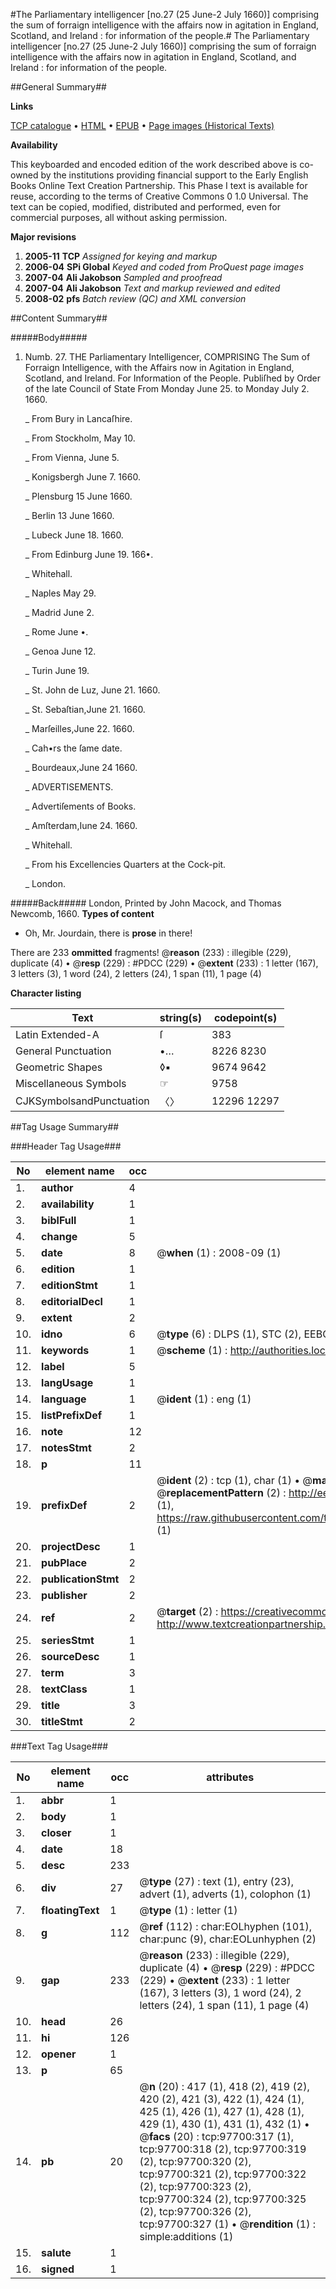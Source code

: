 #The Parliamentary intelligencer [no.27 (25 June-2 July 1660)] comprising the sum of forraign intelligence with the affairs now in agitation in England, Scotland, and Ireland : for information of the people.#
The Parliamentary intelligencer [no.27 (25 June-2 July 1660)] comprising the sum of forraign intelligence with the affairs now in agitation in England, Scotland, and Ireland : for information of the people.

##General Summary##

**Links**

[TCP catalogue](http://www.ota.ox.ac.uk/tcp/)  • 
[HTML](http://tei.it.ox.ac.uk/tcp/Texts-HTML/free/A71/A71335.html)  • 
[EPUB](http://tei.it.ox.ac.uk/tcp/Texts-EPUB/free/A71/A71335.epub) • 
[Page images (Historical Texts)](https://data.historicaltexts.jisc.ac.uk/view?pubId=eebo-53403934e&pageId=eebo-53403934e-97700-1)

**Availability**

This keyboarded and encoded edition of the
	       work described above is co-owned by the institutions
	       providing financial support to the Early English Books
	       Online Text Creation Partnership. This Phase I text is
	       available for reuse, according to the terms of Creative
	       Commons 0 1.0 Universal. The text can be copied,
	       modified, distributed and performed, even for
	       commercial purposes, all without asking permission.

**Major revisions**

1. __2005-11__ __TCP__ *Assigned for keying and markup*
1. __2006-04__ __SPi Global__ *Keyed and coded from ProQuest page images*
1. __2007-04__ __Ali Jakobson__ *Sampled and proofread*
1. __2007-04__ __Ali Jakobson__ *Text and markup reviewed and edited*
1. __2008-02__ __pfs__ *Batch review (QC) and XML conversion*

##Content Summary##

#####Body#####

1. Numb. 27. THE Parliamentary Intelligencer, COMPRISING The Sum of Forraign Intelligence, with the Affairs now in Agitation in England, Scotland, and Ireland. For Information of the People. Publiſhed by Order of the late Council of State From Monday June 25. to Monday July 2. 1660.

    _ From Bury in Lancaſhire.

    _ From Stockholm, May 10.

    _ From Vienna, June 5.

    _ Konigsbergh June 7. 1660.

    _ Plensburg 15 June 1660.

    _ Berlin 13 June 1660.

    _ Lubeck June 18. 1660.

    _ From Edinburg June 19. 166•.

    _ Whitehall.

    _ Naples May 29.

    _ Madrid June 2.

    _ Rome June •.

    _ Genoa June 12.

    _ Turin June 19.

    _ St. John de Luz, June 21. 1660.

    _ St. Sebaſtian,June 21. 1660.

    _ Marſeilles,June 22. 1660.

    _ Cah•rs the ſame date.

    _ Bourdeaux,June 24 1660.

    _ ADVERTISEMENTS.

    _ Advertiſements of Books.

    _ Amſterdam,Iune 24. 1660.

    _ Whitehall.

    _ From his Excellencies Quarters at the Cock-pit.

    _ London.

#####Back#####
London, Printed by John Macock, and Thomas Newcomb, 1660.
**Types of content**

  * Oh, Mr. Jourdain, there is **prose** in there!

There are 233 **ommitted** fragments! 
 @__reason__ (233) : illegible (229), duplicate (4)  •  @__resp__ (229) : #PDCC (229)  •  @__extent__ (233) : 1 letter (167), 3 letters (3), 1 word (24), 2 letters (24), 1 span (11), 1 page (4)

**Character listing**


|Text|string(s)|codepoint(s)|
|---|---|---|
|Latin Extended-A|ſ|383|
|General Punctuation|•…|8226 8230|
|Geometric Shapes|◊▪|9674 9642|
|Miscellaneous Symbols|☞|9758|
|CJKSymbolsandPunctuation|〈〉|12296 12297|

##Tag Usage Summary##

###Header Tag Usage###

|No|element name|occ|attributes|
|---|---|---|---|
|1.|__author__|4||
|2.|__availability__|1||
|3.|__biblFull__|1||
|4.|__change__|5||
|5.|__date__|8| @__when__ (1) : 2008-09 (1)|
|6.|__edition__|1||
|7.|__editionStmt__|1||
|8.|__editorialDecl__|1||
|9.|__extent__|2||
|10.|__idno__|6| @__type__ (6) : DLPS (1), STC (2), EEBO-CITATION (1), OCLC (1), VID (1)|
|11.|__keywords__|1| @__scheme__ (1) : http://authorities.loc.gov/ (1)|
|12.|__label__|5||
|13.|__langUsage__|1||
|14.|__language__|1| @__ident__ (1) : eng (1)|
|15.|__listPrefixDef__|1||
|16.|__note__|12||
|17.|__notesStmt__|2||
|18.|__p__|11||
|19.|__prefixDef__|2| @__ident__ (2) : tcp (1), char (1)  •  @__matchPattern__ (2) : ([0-9\-]+):([0-9IVX]+) (1), (.+) (1)  •  @__replacementPattern__ (2) : http://eebo.chadwyck.com/downloadtiff?vid=$1&page=$2 (1), https://raw.githubusercontent.com/textcreationpartnership/Texts/master/tcpchars.xml#$1 (1)|
|20.|__projectDesc__|1||
|21.|__pubPlace__|2||
|22.|__publicationStmt__|2||
|23.|__publisher__|2||
|24.|__ref__|2| @__target__ (2) : https://creativecommons.org/publicdomain/zero/1.0/ (1), http://www.textcreationpartnership.org/docs/. (1)|
|25.|__seriesStmt__|1||
|26.|__sourceDesc__|1||
|27.|__term__|3||
|28.|__textClass__|1||
|29.|__title__|3||
|30.|__titleStmt__|2||


###Text Tag Usage###

|No|element name|occ|attributes|
|---|---|---|---|
|1.|__abbr__|1||
|2.|__body__|1||
|3.|__closer__|1||
|4.|__date__|18||
|5.|__desc__|233||
|6.|__div__|27| @__type__ (27) : text (1), entry (23), advert (1), adverts (1), colophon (1)|
|7.|__floatingText__|1| @__type__ (1) : letter (1)|
|8.|__g__|112| @__ref__ (112) : char:EOLhyphen (101), char:punc (9), char:EOLunhyphen (2)|
|9.|__gap__|233| @__reason__ (233) : illegible (229), duplicate (4)  •  @__resp__ (229) : #PDCC (229)  •  @__extent__ (233) : 1 letter (167), 3 letters (3), 1 word (24), 2 letters (24), 1 span (11), 1 page (4)|
|10.|__head__|26||
|11.|__hi__|126||
|12.|__opener__|1||
|13.|__p__|65||
|14.|__pb__|20| @__n__ (20) : 417 (1), 418 (2), 419 (2), 420 (2), 421 (3), 422 (1), 424 (1), 425 (1), 426 (1), 427 (1), 428 (1), 429 (1), 430 (1), 431 (1), 432 (1)  •  @__facs__ (20) : tcp:97700:317 (1), tcp:97700:318 (2), tcp:97700:319 (2), tcp:97700:320 (2), tcp:97700:321 (2), tcp:97700:322 (2), tcp:97700:323 (2), tcp:97700:324 (2), tcp:97700:325 (2), tcp:97700:326 (2), tcp:97700:327 (1)  •  @__rendition__ (1) : simple:additions (1)|
|15.|__salute__|1||
|16.|__signed__|1||
